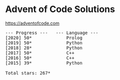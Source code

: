 # Advent of Code Solutions

https://adventofcode.com

<pre>
--- Progress ---   --- Language ---
[2020] 50*             Prolog
[2019] 50*             Python
[2018] 28*             Python
[2017] 50*             C++
[2016] 50*             C++
[2015] 39*             Python

Total stars: 267*
</pre>
